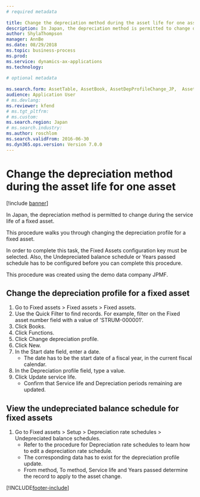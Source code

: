 ```yaml
--- 
# required metadata 
 
title: Change the depreciation method during the asset life for one asset
description: In Japan, the depreciation method is permitted to change during the service life of a fixed asset. 
author: ShylaThompson
manager: AnnBe 
ms.date: 08/29/2018
ms.topic: business-process 
ms.prod:  
ms.service: dynamics-ax-applications 
ms.technology:  
 
# optional metadata 
 
ms.search.form: AssetTable, AssetBook, AssetDepProfileChange_JP,  AssetUndepreciatedBalancedSchedule_JP   
audience: Application User 
# ms.devlang:  
ms.reviewer: kfend
# ms.tgt_pltfrm:  
# ms.custom:  
ms.search.region: Japan
# ms.search.industry: 
ms.author: roschlom
ms.search.validFrom: 2016-06-30 
ms.dyn365.ops.version: Version 7.0.0 
---
```

# Change the depreciation method during the asset life for one asset

[!include [banner](../../includes/banner.md)]

In Japan, the depreciation method is permitted to change during the service life of a fixed asset.



This procedure walks you through changing the depreciation profile for a fixed asset.



In order to complete this task, the Fixed Assets configuration key must be selected. Also, the Undepreciated balance schedule or Years passed schedule has to be configured before you can complete this procedure.



This procedure was created using the demo data company JPMF.


## Change the depreciation profile for a fixed asset
1. Go to Fixed assets > Fixed assets > Fixed assets.
2. Use the Quick Filter to find records. For example, filter on the Fixed asset number field with a value of 'STRUM-000001'.
3. Click Books.
4. Click Functions.
5. Click Change depreciation profile.
6. Click New.
7. In the Start date field, enter a date.
    * The date has to be the start date of a fiscal year, in the current fiscal calendar.  
8. In the Depreciation profile field, type a value.
9. Click Update service life.
    * Confirm that Service life and Depreciation periods remaining are updated.  

## View the undepreciated balance schedule for fixed assets
1. Go to Fixed assets > Setup > Depreciation rate schedules > Undepreciated balance schedules.
    * Refer to the procedure for Depreciation rate schedules to learn how to edit a depreciation rate schedule.  
    * The corresponding data has to exist for the depreciation profile update.  
    * From method, To method, Service life and Years passed determine the record to apply to the asset change.  



[!INCLUDE[footer-include](../../../includes/footer-banner.md)]